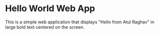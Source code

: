 # Hello World Web App

This is a simple web application that displays "Hello from Atul Raghav" in large bold text centered on the screen.